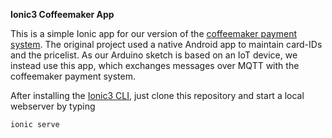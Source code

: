 **Ionic3 Coffeemaker App**

This is a simple Ionic app for our version of the [coffeemaker payment system](https://github.com/thankthemaker/sharespresso). The original project used a native Android app to maintain card-IDs and the pricelist. As our Arduino sketch is based on an IoT device, we instead use this app, which exchanges messages over MQTT with the coffeemaker payment system. 

After installing the [Ionic3 CLI](https://ionicframework.com/docs/intro/installation/), just clone this repository and start a local webserver by typing

```shell
ionic serve
```

